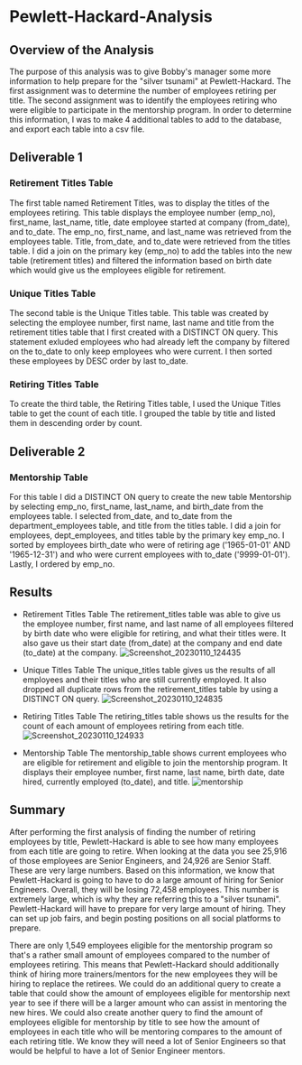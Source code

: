 # Pewlett-Hackard-Analysis
## Overview of the Analysis
The purpose of this analysis was to give Bobby's manager some more information to help prepare for the "silver tsunami" at Pewlett-Hackard. The first assignment was to determine the number of employees retiring per title.  The second assignment was to identify the employees retiring who were eligible to participate in the mentorship program.  In order to determine this information, I was to make 4 additional tables to add to the database, and export each table into a csv file.  

## Deliverable 1
### Retirement Titles Table
The first table named Retirement Titles, was to display the titles of the employees retiring.  This table displays the employee number (emp_no), first_name, last_name, title, date employee started at company (from_date), and to_date.  The emp_no, first_name, and last_name was retrieved from the employees table.  Title, from_date, and to_date were retrieved from the titles table.  I did a join on the primary key (emp_no) to add the tables into the new table (retirement titles) and filtered the information based on birth date which would give us the employees eligible for retirement. 

### Unique Titles Table
The second table is the Unique Titles table.  This table was created by selecting the employee number, first name, last name and title from the retirement titles table that I first created with a DISTINCT ON query.  This statement exluded employees who had already left the company by filtered on the to_date to only keep employees who were current.  I then sorted these employees by DESC order by last to_date.

### Retiring Titles Table
To create the third table, the Retiring Titles table, I used the Unique Titles table to get the count of each title.  I grouped the table by title and listed them in descending order by count.

## Deliverable 2
### Mentorship Table
For this table I did a DISTINCT ON query to create the new table Mentorship by selecting emp_no, first_name, last_name, and birth_date from the employees table.  I selected from_date, and to_date from the department_employees table, and title from the titles table.  I did a join for employees, dept_employees, and titles table by the primary key emp_no.  I sorted by employees birth_date who were of retiring age ('1965-01-01' AND '1965-12-31') and who were current employees with to_date ('9999-01-01').  Lastly, I ordered by emp_no.

## Results
* Retirement Titles Table
  The retirement_titles table was able to give us the employee number, first name, and last name of all employees filtered by birth date who were eligible for retiring, and what their titles were.  It also gave us their start date (from_date) at the company and end date (to_date) at the company.
  ![Screenshot_20230110_124435](https://user-images.githubusercontent.com/45715246/211624282-98b9bd5d-7ed3-4505-94b0-bd12847e04d6.png)

* Unique Titles Table
  The unique_titles table gives us the results of all employees and their titles who are still currently employed.  It also dropped all duplicate rows from the retirement_titles table by using a DISTINCT ON query.
  ![Screenshot_20230110_124835](https://user-images.githubusercontent.com/45715246/211625033-33471691-970b-44bf-bf71-ea527fbff729.png)

* Retiring Titles Table
  The retiring_titles table shows us the results for the count of each amount of employees retiring from each title.
  ![Screenshot_20230110_124933](https://user-images.githubusercontent.com/45715246/211625261-c0a26fa1-c8c2-4074-b67c-924f49a316c0.png)

* Mentorship Table
  The mentorship_table shows current employees who are eligible for retirement and eligible to join the mentorship program.  It displays their employee number, first name, last name, birth date, date hired, currently employed (to_date), and title.
  ![mentorship](https://user-images.githubusercontent.com/45715246/211626017-bd6df47c-3738-4bd6-b939-cff27dfd281e.png)

## Summary
After performing the first analysis of finding the number of retiring employees by title, Pewlett-Hackard is able to see how many employees from each title are going to retire.  When looking at the data you see 25,916 of those employees are Senior Engineers, and 24,926 are Senior Staff.  These are very large numbers.  Based on this information, we know that Pewlett-Hackard is going to have to do a large amount of hiring for Senior Engineers.  Overall, they will be losing 72,458 employees.  This number is extremely large, which is why they are referring this to a "silver tsunami".  Pewlett-Hackard will have to prepare for very large amount of hiring.  They can set up job fairs, and begin posting positions on all social platforms to prepare. 

There are only 1,549 employees eligible for the mentorship program so that's a rather small amount of employees compared to the number of employees retiring.  This means that Pewlett-Hackard should additionally think of hiring more trainers/mentors for the new employees they will be hiring to replace the retirees.  We could do an additional query to create a table that could show the amount of employees eligible for mentorship next year to see if there will be a larger amount who can assist in mentoring the new hires.  We could also create another query to find the amount of employees eligible for mentorship by title to see how the amount of employees in each title who will be mentoring compares to the amount of each retiring title.  We know they will need a lot of Senior Engineers so that would be helpful to have a lot of Senior Engineer mentors.
